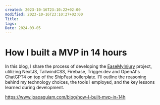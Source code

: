 ```yaml
---
created: 2023-10-16T23:10:22+02:00
modified: 2023-10-16T23:10:27+02:00
Title: 
tags: 
Date: 2024-03-05
---
```


# How I built a MVP in 14 hours

In this blog, I share the process of developing the [EaseMyInjury](https://www.EaseMyInjury.com) project, utilizing NextJS, TailwindCSS, Firebase, Trigger.dev and OpenAI's ChatGPT4 on top of the ShipFast boilerplate. I'll outline the reasoning behind my technology choices, the tools I employed, and the key lessons learned during development.


https://www.joaoaguiam.com/blog/how-I-built-mvp-in-14h
